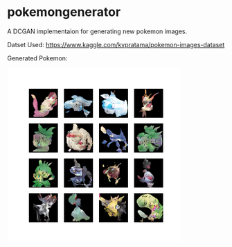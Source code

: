# pokemongenerator

A DCGAN implementaion for generating new pokemon images. 

Datset Used: https://www.kaggle.com/kvpratama/pokemon-images-dataset

Generated Pokemon:

![alt text](https://github.com/JonathanDou/pokemongenerator/blob/master/generated.png?raw=true)
